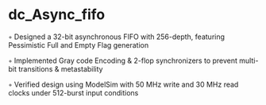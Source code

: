 # dc_Async_fifo

◦ Designed a 32-bit asynchronous FIFO with 256-depth, featuring Pessimistic Full and Empty Flag generation

◦ Implemented Gray code Encoding & 2-flop synchronizers to prevent multi-bit transitions & metastability

◦ Verified design using ModelSim with 50 MHz write and 30 MHz read clocks under 512-burst input conditions
